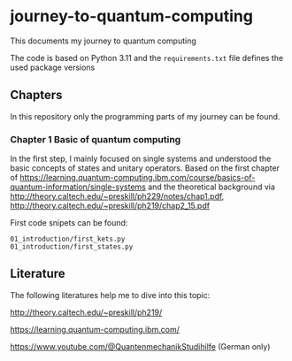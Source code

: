 # journey-to-quantum-computing
This documents my journey to quantum computing

The code is based on Python 3.11 and the `requirements.txt` file defines the used package versions

## Chapters
In this repository only the programming parts of my journey can be found.

### Chapter 1 Basic of quantum computing
In the first step, I mainly focused on single systems and understood the basic concepts of states and unitary operators.
Based on the first chapter of 
https://learning.quantum-computing.ibm.com/course/basics-of-quantum-information/single-systems
and the theoretical background via
http://theory.caltech.edu/~preskill/ph229/notes/chap1.pdf, http://theory.caltech.edu/~preskill/ph219/chap2_15.pdf

First code snipets can be found:
```
01_introduction/first_kets.py
01_introduction/first_states.py
```



## Literature
The following literatures help me to dive into this topic:

http://theory.caltech.edu/~preskill/ph219/

https://learning.quantum-computing.ibm.com/

https://www.youtube.com/@QuantenmechanikStudihilfe (German only)
